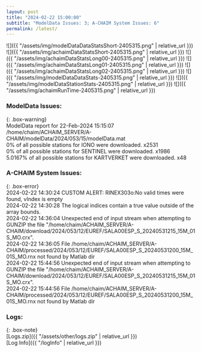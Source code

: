 ```yaml
---
layout: post
title: "2024-02-22 15:00:00"
subtitle: "ModelData Issues: 3; A-CHAIM System Issues: 6"
permalink: /latest/
---
```


![]({{ "/assets/img/modelDataDataStatsShort-2405315.png" | relative_url }})
![]({{ "/assets/img/achaimDataStatsShort-2405315.png" | relative_url }})
![]({{ "/assets/img/achaimDataStatsLong00-2405315.png" | relative_url }})
![]({{ "/assets/img/achaimDataStatsLong01-2405315.png" | relative_url }})
![]({{ "/assets/img/achaimDataStatsLong02-2405315.png" | relative_url }})
![]({{ "/assets/img/modelDataDataStats-2405315.png" | relative_url }})
![]({{ "/assets/img/modelDataStationStats-2405315.png" | relative_url }})
![]({{ "/assets/img/achaimRunTime-2405315.png" | relative_url }})


### ModelData Issues:  
  
{: .box-warning}  
 ModelData report for 22-Feb-2024 15:15:07   
 /home/chaim/ACHAIM_SERVER/A-CHAIM/modelData/2024/053/15/modelData.mat   
 0% of all possible stations for IONO were downloaded. x2531   
 0% of all possible stations for SENTINEL were downloaded. x1986   
 5.0167% of all possible stations for KARTVERKET were downloaded. x48   
  
### A-CHAIM System Issues:  
  
{: .box-error}  
2024-02-22 14:30:24 CUSTOM ALERT: RINEX303o:No valid times were found, vIndex is empty  
2024-02-22 14:30:28 The logical indices contain a true value outside of the array bounds.  
2024-02-22 14:36:04 Unexpected end of input stream when attempting to GUNZIP the file "/home/chaim/ACHAIM_SERVER/A-CHAIM/download/2024/053/12/EUREF/SALA00ESP_S_20240531215_15M_01S_MO.crx".  
2024-02-22 14:36:05 File /home/chaim/ACHAIM_SERVER/A-CHAIM/processed/2024/053/12/EUREF/SALA00ESP_S_20240531200_15M_01S_MO.rnx not found by Matlab dir  
2024-02-22 15:44:56 Unexpected end of input stream when attempting to GUNZIP the file "/home/chaim/ACHAIM_SERVER/A-CHAIM/download/2024/053/12/EUREF/SALA00ESP_S_20240531215_15M_01S_MO.crx".  
2024-02-22 15:44:56 File /home/chaim/ACHAIM_SERVER/A-CHAIM/processed/2024/053/12/EUREF/SALA00ESP_S_20240531200_15M_01S_MO.rnx not found by Matlab dir  

### Logs:  
  
{: .box-note}  
[Logs.zip]({{ "/assets/other/logs.zip" | relative_url }})  
[Log Info]({{ "/logInfo" | relative_url }})  
